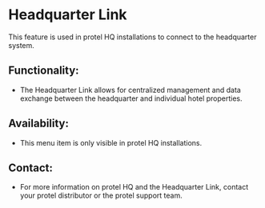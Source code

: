 # Headquarter Link

This feature is used in protel HQ installations to connect to the headquarter system. 

## Functionality:

* The Headquarter Link allows for centralized management and data exchange between the headquarter and individual hotel properties.

## Availability:

* This menu item is only visible in protel HQ installations. 

## Contact:

* For more information on protel HQ and the Headquarter Link, contact your protel distributor or the protel support team. 